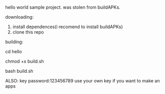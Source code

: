 hello world sample project.
was stolen from buildAPKs.

downloading:
1. install dependences(i recomend to  install buildAPKs)
2. clone this repo 

building:

cd hello

chmod +x build.sh

bash build.sh

ALSO:
key password:123456789
use your own key if you want to make an apps

